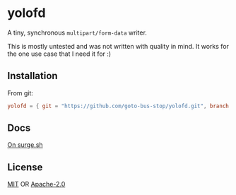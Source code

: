 # yolofd
A tiny, synchronous `multipart/form-data` writer.

This is mostly untested and was not written with quality in mind. It works for the one use case
that I need it for :)

## Installation
From git:
```toml
yolofd = { git = "https://github.com/goto-bus-stop/yolofd.git", branch = "default" }
```

## Docs
[On surge.sh](https://yolofd.surge.sh/yolofd)

## License
[MIT](./LICENSE-MIT) OR [Apache-2.0](./LICENSE-APACHE)
